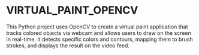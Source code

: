 # VIRTUAL_PAINT_OPENCV
This Python project uses OpenCV to create a virtual paint application that tracks colored objects via webcam and allows users to draw on the screen in real-time. It detects specific colors and contours, mapping them to brush strokes, and displays the result on the video feed.
